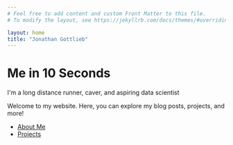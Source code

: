 ```yaml
---
# Feel free to add content and custom Front Matter to this file.
# To modify the layout, see https://jekyllrb.com/docs/themes/#overriding-theme-defaults

layout: home
title: "Jonathan Gottlieb"
---
```


# Me in 10 Seconds
I'm a long distance runner, caver, and aspiring data scientist 


Welcome to my website. Here, you can explore my blog posts, projects, and more!

- [About Me](/about/)
- [Projects](/projects/)
